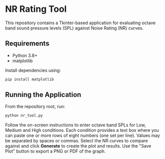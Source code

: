 # NR Rating Tool

This repository contains a Tkinter-based application for evaluating octave band sound pressure levels (SPL) against Noise Rating (NR) curves.

## Requirements

- Python 3.8+
- matplotlib

Install dependencies using:

```bash
pip install matplotlib
```

## Running the Application

From the repository root, run:

```bash
python nr_tool.py
```

Follow the on-screen instructions to enter octave band SPLs for Low, Medium and High conditions. Each condition provides a text box where you can paste one or more rows of eight numbers (one set per line). Values may be separated by spaces or commas. Select the NR curves to compare against and click **Generate** to create the plot and results. Use the "Save Plot" button to export a PNG or PDF of the graph.
